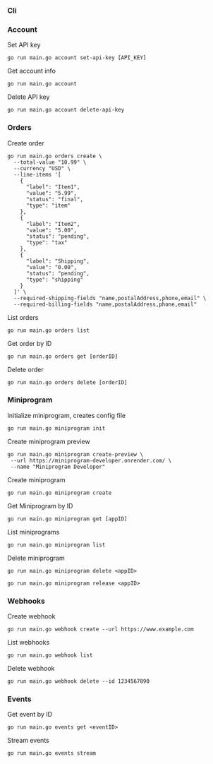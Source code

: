 ### Cli


### Account


Set API key
```
go run main.go account set-api-key [API_KEY]
```

Get account info
```
go run main.go account
```

Delete API key
```
go run main.go account delete-api-key
```

### Orders

Create order 

```
go run main.go orders create \
  --total-value "10.99" \
  --currency "USD" \
  --line-items '[
    {
      "label": "Item1",
      "value": "5.99",
      "status": "final",
      "type": "item"
    },
    {
      "label": "Item2",
      "value": "5.00",
      "status": "pending",
      "type": "tax"
    },
    {
      "label": "Shipping",
      "value": "0.00",
      "status": "pending",
      "type": "shipping"
    }
  ]' \
  --required-shipping-fields "name,postalAddress,phone,email" \
  --required-billing-fields "name,postalAddress,phone,email"
```

List orders

```
go run main.go orders list
```

Get order by ID

```
go run main.go orders get [orderID]
```

Delete order

```
go run main.go orders delete [orderID]
```




### Miniprogram


Initialize miniprogram, creates config file
```
go run main.go miniprogram init
```

Create miniprogram preview

```
go run main.go miniprogram create-preview \
 --url https://miniprogram-developer.onrender.com/ \
 --name "Miniprogram Developer"
```


Create miniprogram 

```
go run main.go miniprogram create
```


Get Miniprogram by ID
```
go run main.go miniprogram get [appID]
```

List miniprograms

```
go run main.go miniprogram list
```


Delete miniprogram
```
go run main.go miniprogram delete <appID>
```


```
go run main.go miniprogram release <appID>
```




### Webhooks

Create webhook

```
go run main.go webhook create --url https://www.example.com
``` 

List webhooks

```
go run main.go webhook list
``` 

Delete webhook

```
go run main.go webhook delete --id 1234567890
``` 
  

### Events

Get event by ID

```
go run main.go events get <eventID>
```


Stream events

```
go run main.go events stream
```
